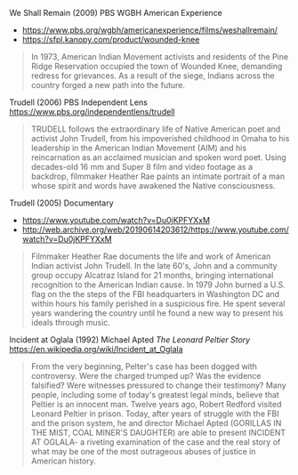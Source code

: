 We Shall Remain (2009) PBS WGBH American Experience

* https://www.pbs.org/wgbh/americanexperience/films/weshallremain/
* https://sfpl.kanopy.com/product/wounded-knee

> In 1973, American Indian Movement activists and residents of the
> Pine Ridge Reservation occupied the town of Wounded Knee, demanding
> redress for grievances. As a result of the siege, Indians across the
> country forged a new path into the future.

Trudell (2006) PBS Independent Lens
https://www.pbs.org/independentlens/trudell

> TRUDELL follows the extraordinary life of Native American poet and
> activist John Trudell, from his impoverished childhood in Omaha to
> his leadership in the American Indian Movement (AIM) and his
> reincarnation as an acclaimed musician and spoken word poet. Using
> decades-old 16 mm and Super 8 film and video footage as a backdrop,
> filmmaker Heather Rae paints an intimate portrait of a man whose
> spirit and words have awakened the Native consciousness.

Trudell (2005) Documentary

* https://www.youtube.com/watch?v=Du0jKPFYXxM
* http://web.archive.org/web/20190614203612/https://www.youtube.com/watch?v=Du0jKPFYXxM

> Filmmaker Heather Rae documents the life and work of American Indian
> activist John Trudell. In the late 60's, John and a community group
> occupy Alcatraz Island for 21 months, bringing international
> recognition to the American Indian cause. In 1979 John burned a
> U.S. flag on the the steps of the FBI headquarters in Washington DC
> and within hours his family perished in a suspicious fire. He spent
> several years wandering the country until he found a new way to
> present his ideals through music.

Incident at Oglala (1992) Michael Apted
_The Leonard Peltier Story_
https://en.wikipedia.org/wiki/Incident_at_Oglala

> From the very beginning, Pelter's case has been dogged with
> controversy. Were the charged trumped up? Was the evidence
> falsified? Were witnesses pressured to change their testimony? Many
> people, including some of today's greatest legal minds, believe that
> Peltier is an innocent man. Twelve years ago, Robert Redford visited
> Leonard Peltier in prison. Today, after years of struggle with the
> FBI and the prison system, he and director Michael Apted (GORILLAS
> IN THE MIST, COAL MINER'S DAUGHTER) are able to present INCIDENT AT
> OGLALA- a riveting examination of the case and the real story of
> what may be one of the most outrageous abuses of justice in American
> history.

